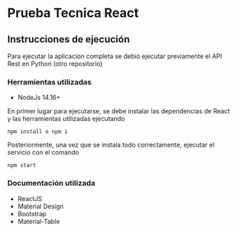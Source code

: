 # Prueba Tecnica React

## Instrucciones de ejecución

Para ejecutar la aplicacion completa se debió ejecutar previamente el API Rest en Python (otro repositorio)

### Herramientas utilizadas
- NodeJs 14.16+

En primer lugar para ejecutarse, se debe instalar las dependencias de React y las herramientas utilizadas ejecutando

```
npm install o npm i
```
Posteriormente, una vez que se instala todo correctamente, ejecutar el servicio con el comando

```
npm start
```

### Documentación utilizada
- ReactJS
- Material Design
- Bootstrap
- Material-Table
